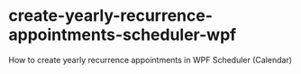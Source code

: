 # create-yearly-recurrence-appointments-scheduler-wpf
How to create yearly recurrence appointments in WPF Scheduler (Calendar)
